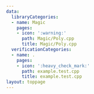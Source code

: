 ```yaml
---
data:
  libraryCategories:
  - name: Magic
    pages:
    - icon: ':warning:'
      path: Magic/Poly.cpp
      title: Magic/Poly.cpp
  verificationCategories:
  - name: .
    pages:
    - icon: ':heavy_check_mark:'
      path: example.test.cpp
      title: example.test.cpp
layout: toppage
---
```

